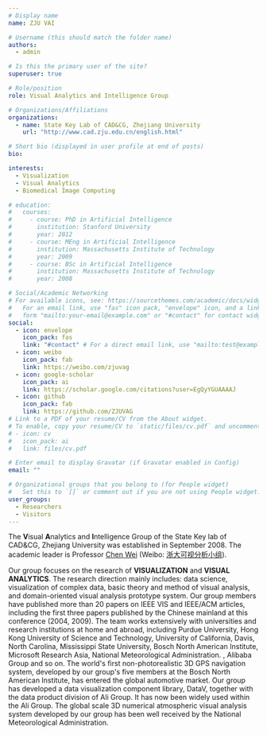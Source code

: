 ```yaml
---
# Display name
name: ZJU VAI

# Username (this should match the folder name)
authors:
  - admin

# Is this the primary user of the site?
superuser: true

# Role/position
role: Visual Analytics and Intelligence Group

# Organizations/Affiliations
organizations:
  - name: State Key Lab of CAD&CG, Zhejiang University
    url: "http://www.cad.zju.edu.cn/english.html"

# Short bio (displayed in user profile at end of posts)
bio:

interests:
  - Visualization
  - Visual Analytics
  - Biomedical Image Computing

# education:
#   courses:
#     - course: PhD in Artificial Intelligence
#       institution: Stanford University
#       year: 2012
#     - course: MEng in Artificial Intelligence
#       institution: Massachusetts Institute of Technology
#       year: 2009
#     - course: BSc in Artificial Intelligence
#       institution: Massachusetts Institute of Technology
#       year: 2008

# Social/Academic Networking
# For available icons, see: https://sourcethemes.com/academic/docs/widgets/#icons
#   For an email link, use "fas" icon pack, "envelope" icon, and a link in the
#   form "mailto:your-email@example.com" or "#contact" for contact widget.
social:
  - icon: envelope
    icon_pack: fas
    link: "#contact" # For a direct email link, use "mailto:test@example.org".
  - icon: weibo
    icon_pack: fab
    link: https://weibo.com/zjuvag
  - icon: google-scholar
    icon_pack: ai
    link: https://scholar.google.com/citations?user=EgQyYGUAAAAJ
  - icon: github
    icon_pack: fab
    link: https://github.com/ZJUVAG
# Link to a PDF of your resume/CV from the About widget.
# To enable, copy your resume/CV to `static/files/cv.pdf` and uncomment the lines below.
# - icon: cv
#   icon_pack: ai
#   link: files/cv.pdf

# Enter email to display Gravatar (if Gravatar enabled in Config)
email: ""

# Organizational groups that you belong to (for People widget)
#   Set this to `[]` or comment out if you are not using People widget.
user_groups:
  - Researchers
  - Visitors
---
```


The **V**isual **A**nalytics and **I**ntelligence Group of the State Key lab of CAD&CG, Zhejiang University was established in September 2008. The academic leader is Professor [Chen Wei](http://www.cad.zju.edu.cn/home/chenwei/) (Weibo: [浙大可视分析小组](https://weibo.com/zjuvag?topnav=1&topsug=1)).

Our group focuses on the research of **VISUALIZATION** and **VISUAL ANALYTICS**. The research direction mainly includes: data science, visualization of complex data, basic theory and method of visual analysis, and domain-oriented visual analysis prototype system. Our group members have published more than 20 papers on IEEE VIS and IEEE/ACM articles, including the first three papers published by the Chinese mainland at this conference (2004, 2009). The team works extensively with universities and research institutions at home and abroad, including Purdue University, Hong Kong University of Science and Technology, University of California, Davis, North Carolina, Mississippi State University, Bosch North American Institute, Microsoft Research Asia, National Meteorological Administration. , Alibaba Group and so on. The world's first non-photorealistic 3D GPS navigation system, developed by our group's five members at the Bosch North American Institute, has entered the global automotive market. Our group has developed a data visualization component library, DataV, together with the data product division of Ali Group. It has now been widely used within the Ali Group. The global scale 3D numerical atmospheric visual analysis system developed by our group has been well received by the National Meteorological Administration.